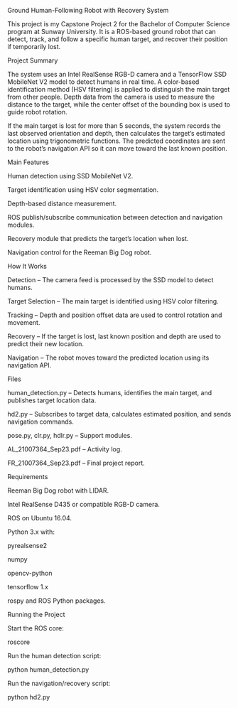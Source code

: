 Ground Human-Following Robot with Recovery System

This project is my Capstone Project 2 for the Bachelor of Computer Science program at Sunway University.
It is a ROS-based ground robot that can detect, track, and follow a specific human target, and recover their position if temporarily lost.

Project Summary

The system uses an Intel RealSense RGB-D camera and a TensorFlow SSD MobileNet V2 model to detect humans in real time. A color-based identification method (HSV filtering) is applied to distinguish the main target from other people. Depth data from the camera is used to measure the distance to the target, while the center offset of the bounding box is used to guide robot rotation.

If the main target is lost for more than 5 seconds, the system records the last observed orientation and depth, then calculates the target’s estimated location using trigonometric functions. The predicted coordinates are sent to the robot’s navigation API so it can move toward the last known position.

Main Features

Human detection using SSD MobileNet V2.

Target identification using HSV color segmentation.

Depth-based distance measurement.

ROS publish/subscribe communication between detection and navigation modules.

Recovery module that predicts the target’s location when lost.

Navigation control for the Reeman Big Dog robot.

How It Works

Detection – The camera feed is processed by the SSD model to detect humans.

Target Selection – The main target is identified using HSV color filtering.

Tracking – Depth and position offset data are used to control rotation and movement.

Recovery – If the target is lost, last known position and depth are used to predict their new location.

Navigation – The robot moves toward the predicted location using its navigation API.

Files

human_detection.py – Detects humans, identifies the main target, and publishes target location data.

hd2.py – Subscribes to target data, calculates estimated position, and sends navigation commands.

pose.py, clr.py, hdlr.py – Support modules.

AL_21007364_Sep23.pdf – Activity log.

FR_21007364_Sep23.pdf – Final project report.

Requirements

Reeman Big Dog robot with LIDAR.

Intel RealSense D435 or compatible RGB-D camera.

ROS on Ubuntu 16.04.

Python 3.x with:

pyrealsense2

numpy

opencv-python

tensorflow 1.x

rospy and ROS Python packages.

Running the Project

Start the ROS core:

roscore


Run the human detection script:

python human_detection.py


Run the navigation/recovery script:

python hd2.py
